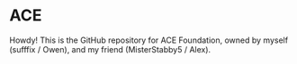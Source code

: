 # ACE

Howdy! This is the GitHub repository for ACE Foundation, owned by myself (sufffix / Owen), and my friend (MisterStabby5 / Alex).

